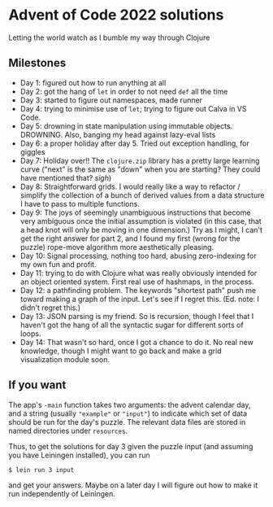 # Advent of Code 2022 solutions

Letting the world watch as I bumble my way through Clojure

## Milestones

* Day 1: figured out how to run anything at all
* Day 2: got the hang of `let` in order to not need `def` all the time
* Day 3: started to figure out namespaces, made runner
* Day 4: trying to minimise use of `let`; trying to figure out Calva in VS Code.
* Day 5: drowning in state manipulation using immutable objects. DROWNING. Also, banging my head against lazy-eval lists
* Day 6: a proper holiday after day 5. Tried out exception handling, for giggles
* Day 7: Holiday over!! The `clojure.zip` library has a pretty large learning curve ("next" is the same as "down" when you are starting? They could have mentioned that? *sigh*)
* Day 8: Straightforward grids. I would really like a way to refactor / simplify the collection of a bunch of derived values from a data structure I have to pass to multiple functions.
* Day 9: The joys of seemingly unambiguous instructions that become very ambiguous once the initial assumption is violated (in this case, that a head knot will only be moving in one dimension.) Try as I might, I can't get the right answer for part 2, and I found my first (wrong for the puzzle) rope-move algorithm more aesthetically pleasing.
* Day 10: Signal processing, nothing too hard, abusing zero-indexing for my own fun and profit.
* Day 11: trying to do with Clojure what was really obviously intended for an object oriented system. First real use of hashmaps, in the process.
* Day 12: a pathfinding problem. The keywords "shortest path" push me toward making a graph of the input. Let's see if I regret this. (Ed. note: I didn't regret this.)
* Day 13: JSON parsing is my friend. So is recursion, though I feel that I haven't got the hang of all the syntactic sugar for different sorts of loops.
* Day 14: That wasn't so hard, once I got a chance to do it. No real new knowledge, though I might want to go back and make a grid visualization module soon.

## If you want

The app's `-main` function takes two arguments: the advent calendar day, 
and a string (usually `"example"` or `"input"`) to indicate which set of
data should be run for the day's puzzle. The relevant data files are stored
in named directories under `resources`.

Thus, to get the solutions for day 3 given the puzzle input (and assuming you have Leiningen installed), you can run

    $ lein run 3 input

and get your answers. Maybe on a later day I will figure out how to make it run independently of Leiningen.